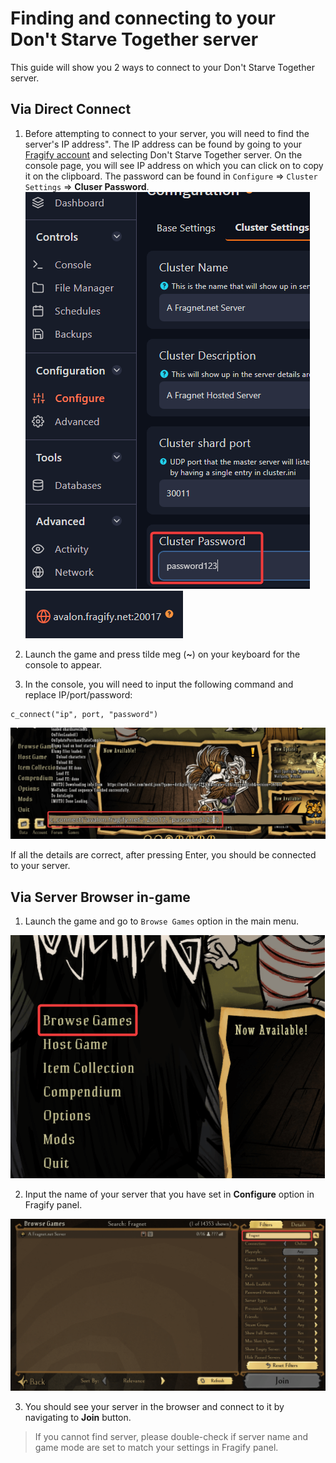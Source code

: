 # Finding and connecting to your Don't Starve Together server

This guide will show you 2 ways to connect to your Don't Starve Together server.

## Via Direct Connect

1. Before attempting to connect  to your server,  you will need to find the server's IP address". The IP address can be found by going to your [Fragify account](https://beta.fragify.net/) and selecting Don't Starve Together server. On the console page, you will see IP address on which you can click on to copy it on the clipboard. The password can be found in `Configure` => `Cluster Settings` => **Cluser Password**.
![Cluster Password](images/cluster-password.png)
![IP address](../7dtd/images/ip.png)

2. Launch the game and press tilde meg (***~***) on your keyboard for the console to appear.  

3. In the console, you will need to input the following command and replace IP/port/password:
```
c_connect("ip", port, "password")
```
![Console](images/console.png)

If all the details are correct, after pressing Enter, you should be connected to your server.


## Via Server Browser in-game

1. Launch the game and go to ```Browse Games``` option in the main menu. 

![Browse Games](images/browse-games.png)

2. Input the name of your server that you have set in **Configure** option in Fragify panel.

![Server search](images/server-browser.png)

3. You should see your server in the browser and connect to it by navigating to **Join** button.

> If you cannot find server, please double-check if server name and game mode are set to match your settings in Fragify panel. 